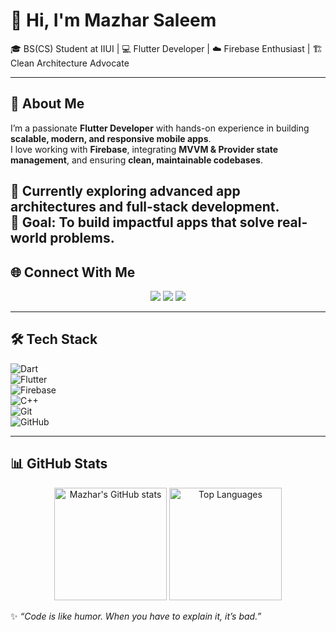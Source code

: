 # 🌟 Hi, I'm Mazhar Saleem  

🎓 BS(CS) Student at IIUI | 💻 Flutter Developer | ☁️ Firebase Enthusiast | 🏗 Clean Architecture Advocate  

---

## 🚀 About Me  
I’m a passionate **Flutter Developer** with hands-on experience in building **scalable, modern, and responsive mobile apps**.  
I love working with **Firebase**, integrating **MVVM & Provider state management**, and ensuring **clean, maintainable codebases**.  

🌱 Currently exploring advanced **app architectures** and **full-stack development**.  
🎯 Goal: To build impactful apps that solve real-world problems.  
---

## 🌐 Connect With Me  

<p align="center">
  <a href="https://www.linkedin.com/" [target](https://www.linkedin.com/in/mazhar-saleem-b8b8932a4/)="_blank"><img src="https://img.shields.io/badge/LinkedIn-0077B5?style=for-the-badge&logo=linkedin&logoColor=white"/></a>
  <a href="https://twitter.com/" [target](https://x.com/mzhrdev)="_blank"><img src="https://img.shields.io/badge/Twitter-1DA1F2?style=for-the-badge&logo=twitter&logoColor=white"/></a>
  <a href="mailto:saleemmazhar348@gmail.com"><img src="https://img.shields.io/badge/Email-D14836?style=for-the-badge&logo=gmail&logoColor=white"/></a>
</p>

---

## 🛠️ Tech Stack  

![Dart](https://img.shields.io/badge/Dart-0175C2?style=for-the-badge&logo=dart&logoColor=white)  
![Flutter](https://img.shields.io/badge/Flutter-02569B?style=for-the-badge&logo=flutter&logoColor=white)  
![Firebase](https://img.shields.io/badge/Firebase-FFCA28?style=for-the-badge&logo=firebase&logoColor=black)  
![C++](https://img.shields.io/badge/C++-00599C?style=for-the-badge&logo=cplusplus&logoColor=white)  
![Git](https://img.shields.io/badge/Git-F05032?style=for-the-badge&logo=git&logoColor=white)  
![GitHub](https://img.shields.io/badge/GitHub-181717?style=for-the-badge&logo=github&logoColor=white)  

---

## 📊 GitHub Stats  

<p align="center">
  <img src="https://github-readme-stats.vercel.app/api?username=mzhrdev&show_icons=true&theme=onedark" alt="Mazhar's GitHub stats" height="180px"/>
  <img src="https://github-readme-stats.vercel.app/api/top-langs/?username=mzhrdev&layout=compact&theme=onedark" alt="Top Languages" height="180px"/>
</p>



✨ *“Code is like humor. When you have to explain it, it’s bad.”*  
